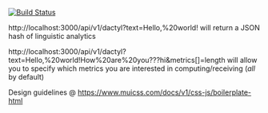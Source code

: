 [![Build Status](https://travis-ci.org/intendlabs/dactyl.svg?branch=master)](https://travis-ci.org/indentlabs/dactyl)

http://localhost:3000/api/v1/dactyl?text=Hello,%20world! will return a JSON hash of linguistic analytics

http://localhost:3000/api/v1/dactyl?text=Hello,%20world!How%20are%20you???hi&metrics[]=length will allow you to specify which metrics you are interested in computing/receiving (_all_ by default)

Design guidelines @ https://www.muicss.com/docs/v1/css-js/boilerplate-html
